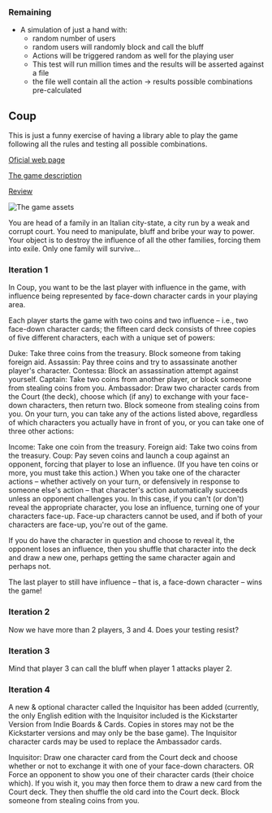 
### Remaining

* A simulation of just a hand with:
  * random number of users
  * random users will randomly block and call the bluff
  * Actions will be triggered random as well for the playing user
  * This test will run million times and the results will be asserted against a file
  * the file well contain all the action -> results possible combinations pre-calculated
 

## Coup

This is just a funny exercise of having a library able to play the game following all the rules and testing all possible combinations.

[Oficial web page](http://www.indieboardsandcards.com/index.php/games/coup/#1480828355170-55d598da-e40d00e9-c875)

[The game description](https://boardgamegeek.com/boardgame/131357/coup)

[Review](https://boardgamegeek.com/video/46733/coup/board-game-brawl-reviews-coup)

![The game assets](https://github.com/franferri/my-codingdojos-katas/blob/master/kata-coup/img/coup_the_game.jpg)

You are head of a family in an Italian city-state, a city run by a weak and corrupt court. You need to manipulate, bluff and bribe your way to power. Your object is to destroy the influence of all the other families, forcing them into exile. Only one family will survive...

### Iteration 1

In Coup, you want to be the last player with influence in the game, with influence being represented by face-down character cards in your playing area.

Each player starts the game with two coins and two influence – i.e., two face-down character cards; the fifteen card deck consists of three copies of five different characters, each with a unique set of powers:

Duke: Take three coins from the treasury. Block someone from taking foreign aid.
Assassin: Pay three coins and try to assassinate another player's character.
Contessa: Block an assassination attempt against yourself.
Captain: Take two coins from another player, or block someone from stealing coins from you.
Ambassador: Draw two character cards from the Court (the deck), choose which (if any) to exchange with your face-down characters, then return two. Block someone from stealing coins from you.
On your turn, you can take any of the actions listed above, regardless of which characters you actually have in front of you, or you can take one of three other actions:

Income: Take one coin from the treasury.
Foreign aid: Take two coins from the treasury.
Coup: Pay seven coins and launch a coup against an opponent, forcing that player to lose an influence. (If you have ten coins or more, you must take this action.)
When you take one of the character actions – whether actively on your turn, or defensively in response to someone else's action – that character's action automatically succeeds unless an opponent challenges you. In this case, if you can't (or don't) reveal the appropriate character, you lose an influence, turning one of your characters face-up. Face-up characters cannot be used, and if both of your characters are face-up, you're out of the game.

If you do have the character in question and choose to reveal it, the opponent loses an influence, then you shuffle that character into the deck and draw a new one, perhaps getting the same character again and perhaps not.

The last player to still have influence – that is, a face-down character – wins the game!

### Iteration 2

Now we have more than 2 players, 3 and 4. Does your testing resist?

### Iteration 3

Mind that player 3 can call the bluff when player 1 attacks player 2.

### Iteration 4

A new & optional character called the Inquisitor has been added (currently, the only English edition with the Inquisitor included is the Kickstarter Version from Indie Boards & Cards. Copies in stores may not be the Kickstarter versions and may only be the base game). The Inquisitor character cards may be used to replace the Ambassador cards.

Inquisitor: Draw one character card from the Court deck and choose whether or not to exchange it with one of your face-down characters. OR Force an opponent to show you one of their character cards (their choice which). If you wish it, you may then force them to draw a new card from the Court deck. They then shuffle the old card into the Court deck. Block someone from stealing coins from you.

